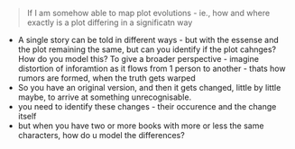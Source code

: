 > If I am somehow able to map plot evolutions - ie., how and where exactly is a plot differing in a significatn way

- A single story can be told in different ways - but with the essense and the plot remaining the same, but can you identify if the plot cahnges? How do you model this? To give a broader perspective - imagine distortion of inforamtion as it flows from 1 person to another -  thats how rumors are formed, when the truth gets warped
- So you have an original version, and then it gets changed, little by little maybe, to arrive at something unrecognisable. 
-  you need to identify these changes - their occurence and the change itself
- but when you have two or more books with more or less the same characters, how do u model the differences?